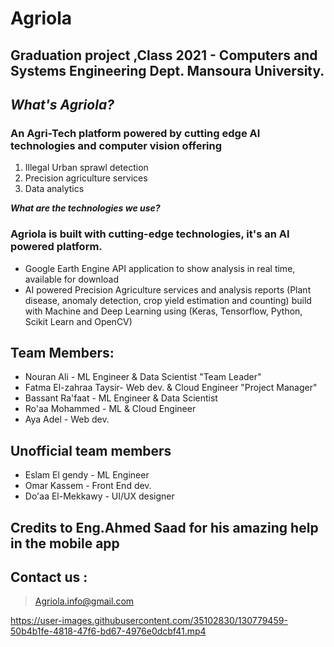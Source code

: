 # **Agriola**

## Graduation project ,Class 2021 - Computers and Systems Engineering Dept. Mansoura University.
## ***What's Agriola?***
### An Agri-Tech platform powered by cutting edge AI technologies and computer vision offering
1. Illegal Urban sprawl detection
2. Precision agriculture services
3. Data analytics 

***What are the technologies we use?***
### Agriola is built with cutting-edge technologies, it's an AI powered platform. 

- Google Earth Engine API application to show analysis in real time, available for download
- AI powered Precision Agriculture services and analysis reports (Plant disease, anomaly detection, crop yield estimation and counting) build with Machine and Deep Learning using (Keras, Tensorflow, Python, Scikit Learn and OpenCV)


## Team Members:

 - Nouran Ali  - ML Engineer & Data Scientist  "Team Leader"
 - Fatma El-zahraa Taysir- Web dev. & Cloud Engineer  "Project Manager"
 - Bassant Ra'faat - ML Engineer & Data Scientist
 - Ro'aa Mohammed - ML & Cloud Engineer 
 - Aya Adel  - Web dev.
 ## Unofficial team members
 
 - Eslam El gendy  - ML Engineer
 - Omar Kassem - Front End dev.
 - Do'aa El-Mekkawy  - UI/UX designer
 
## Credits to Eng.Ahmed Saad for his amazing help in the mobile app 

## **Contact us** :

> Agriola.info@gmail.com
>

https://user-images.githubusercontent.com/35102830/130779459-50b4b1fe-4818-47f6-bd67-4976e0dcbf41.mp4


